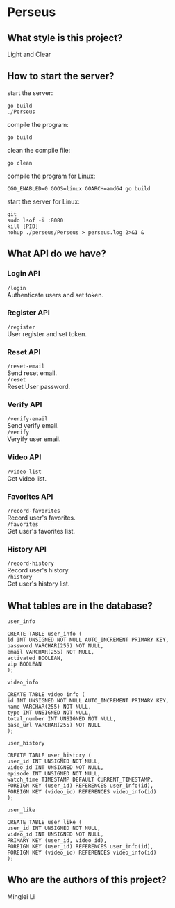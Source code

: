 
# Perseus

## What style is this project?
Light and Clear

## How to start the server?

start the server:
```
go build
./Perseus
```
compile the program:
```
go build
```
clean the compile file:
```
go clean
```
compile the program for Linux:
```
CGO_ENABLED=0 GOOS=linux GOARCH=amd64 go build
```
start the server for Linux:
```
git
sudo lsof -i :8080
kill [PID]
nohup ./perseus/Perseus > perseus.log 2>&1 &
```

## What API do we have?

### Login API
`/login`  
Authenticate users and set token.

### Register API
`/register`  
User register and set token.  

### Reset API
`/reset-email`  
Send reset email.  
`/reset`  
Reset User password.  

### Verify API
`/verify-email`  
Send verify email.  
`/verify`  
Veryify user email.  

### Video API
`/video-list`  
Get video list.  

### Favorites API
`/record-favorites`  
Record user's favorites.  
`/favorites`  
Get user's favorites list.  

### History API
`/record-history`  
Record user's history.  
`/history`  
Get user's history list.  

## What tables are in the database?

`user_info`
```
CREATE TABLE user_info (
id INT UNSIGNED NOT NULL AUTO_INCREMENT PRIMARY KEY,
password VARCHAR(255) NOT NULL,
email VARCHAR(255) NOT NULL,
activated BOOLEAN,
vip BOOLEAN
);
```

`video_info`
```
CREATE TABLE video_info (
id INT UNSIGNED NOT NULL AUTO_INCREMENT PRIMARY KEY,
name VARCHAR(255) NOT NULL,
type INT UNSIGNED NOT NULL,
total_number INT UNSIGNED NOT NULL,
base_url VARCHAR(255) NOT NULL
);
```

`user_history`
```
CREATE TABLE user_history (
user_id INT UNSIGNED NOT NULL,
video_id INT UNSIGNED NOT NULL,
episode INT UNSIGNED NOT NULL,
watch_time TIMESTAMP DEFAULT CURRENT_TIMESTAMP,
FOREIGN KEY (user_id) REFERENCES user_info(id),
FOREIGN KEY (video_id) REFERENCES video_info(id)
);
```

`user_like`
```
CREATE TABLE user_like (
user_id INT UNSIGNED NOT NULL,
video_id INT UNSIGNED NOT NULL,
PRIMARY KEY (user_id, video_id),
FOREIGN KEY (user_id) REFERENCES user_info(id),
FOREIGN KEY (video_id) REFERENCES video_info(id)
);
```

## Who are the authors of this project?

Minglei Li

